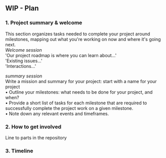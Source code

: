 ## WIP - Plan
### 1. Project summary & welcome
This section organizes tasks needed to complete your project around milestones, mapping out what you're working on now and where it's going next. \
_Welcome session_\
'Our project roadmap is where you can learn about...'\
'Existing issues...'\
'Interactions...'

_summary session_\
Write a mission and summary for your project: start with a name for your project\
  • Outline your milestones: what needs to be done for your project, and when? \
  • Provide a short list of tasks for each milestone that are required to successfully complete the project work on a given milestone. \
  • Note down any relevant events and timeframes.


### 2. How to get involved
Line to parts in the repository

### 3. Timeline
